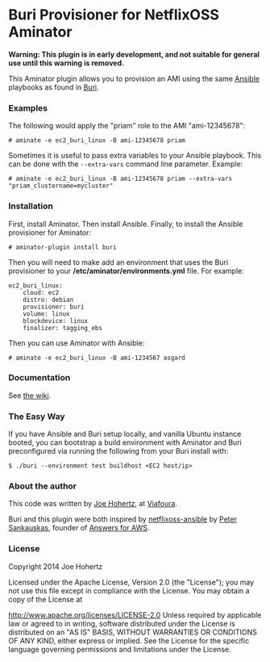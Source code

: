 # Buri Provisioner for NetflixOSS Aminator

**Warning: This plugin is in early development, and not suitable for general use until this warning is removed.**

This Aminator plugin allows you to provision an AMI using the same [Ansible](https://github.com/ansible/ansible/) playbooks as found in [Buri](https://github.com/viafoura/buri).

### Examples

The following would apply the "priam" role to the AMI "ami-12345678":

    # aminate -e ec2_buri_linux -B ami-12345678 priam

Sometimes it is useful to pass extra variables to your Ansible playbook. This
can be done with the `--extra-vars` command line parameter. Example:

    # aminate -e ec2_buri_linux -B ami-12345678 priam --extra-vars "priam_clustername=mycluster" 


### Installation

First, install Aminator. Then install Ansible. Finally, to install the Ansible provisioner for Aminator:

    # aminator-plugin install buri

Then you will need to make add an environment that uses the Buri provisioner to your **/etc/aminator/environments.yml** file. For example:

    ec2_buri_linux:
        cloud: ec2
        distro: debian
        provisioner: buri
        volume: linux
        blockdevice: linux
        finalizer: tagging_ebs

Then you can use Aminator with Ansible:

    # aminate -e ec2_buri_linux -B ami-1234567 asgard

### Documentation

See [the wiki](https://github.com/aminator-plugins/buri-provisioner/wiki).


### The Easy Way

If you have Ansible and Buri setup locally, and vanilla Ubuntu instance booted, you can bootstrap a build environment with Aminator and Buri preconfigured via running the following from your Buri install with:

    $ ./buri --environment test buildhost <EC2 host/ip>


### About the author

This code was written by [Joe Hohertz](https://twitter.com/joehohertz), at [Viafoura](http://viafoura.com).

Buri and this plugin were both inspired by [netflixoss-ansible](http://github.com/Answers4AWS/netflixoss-ansible) by [Peter Sankauskas](https://twitter.com/pas256), founder of [Answers for AWS](http://answersforaws.com/).


### License

Copyright 2014 Joe Hohertz

Licensed under the Apache License, Version 2.0 (the "License"); you may
not use this file except in compliance with the License. You may obtain
a copy of the License at

http://www.apache.org/licenses/LICENSE-2.0 Unless required by applicable
law or agreed to in writing, software distributed under the License is
distributed on an "AS IS" BASIS, WITHOUT WARRANTIES OR CONDITIONS OF ANY
KIND, either express or implied. See the License for the specific
language governing permissions and limitations under the License.
